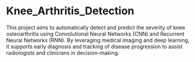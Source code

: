 # Knee_Arthritis_Detection
This project aims to automatically detect and predict the severity of knee osteoarthritis using Convolutional Neural Networks (CNN) and Recurrent Neural Networks (RNN). By leveraging medical imaging and deep learning, it supports early diagnosis and tracking of disease progression to assist radiologists and clinicians in decision-making.

